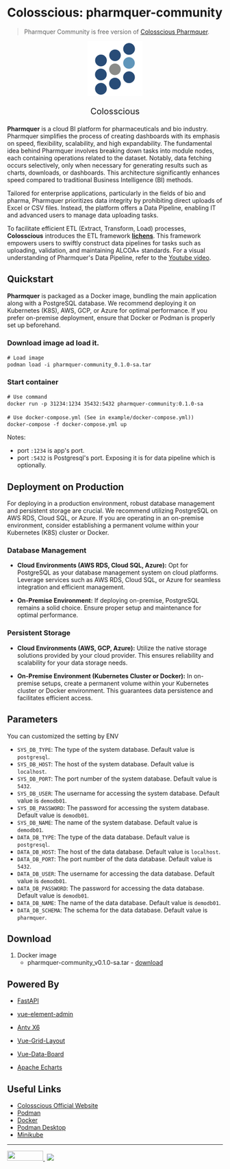 # Colosscious: pharmquer-community
> Pharmquer Community is free version of [Colosscious Pharmquer](https://www.colosscious.com).  
<div align="center">
<img src="assets/img/colosscious-logo.svg" style="width:128px;"/>
<p style="align:center;font-size:20px" align="center">Colosscious</p>
</div> 

**Pharmquer** is a cloud BI platform for pharmaceuticals and bio industry. 
Pharmquer simplifies the process of creating dashboards with its emphasis on speed, flexibility, scalability, and high expandability. The fundamental idea behind Pharmquer involves breaking down tasks into module nodes, each containing operations related to the dataset. Notably, data fetching occurs selectively, only when necessary for generating results such as charts, downloads, or dashboards. This architecture significantly enhances speed compared to traditional Business Intelligence (BI) methods.

Tailored for enterprise applications, particularly in the fields of bio and pharma, Pharmquer prioritizes data integrity by prohibiting direct uploads of Excel or CSV files. Instead, the platform offers a Data Pipeline, enabling IT and advanced users to manage data uploading tasks.

To facilitate efficient ETL (Extract, Transform, Load) processes, **Colosscious** introduces the ETL framework **[lichens](https://github.com/thisishugow/lichens)**. This framework empowers users to swiftly construct data pipelines for tasks such as uploading, validation, and maintaining ALCOA+ standards. For a visual understanding of Pharmquer's Data Pipeline, refer to the [Youtube video](https://youtu.be/5I82Ajo9d8s?feature=shared).



## Quickstart
**Pharmquer** is packaged as a Docker image, bundling the main application along with a PostgreSQL database. We recommend deploying it on Kubernetes (K8S), AWS, GCP, or Azure for optimal performance. If you prefer on-premise deployment, ensure that Docker or Podman is properly set up beforehand.

### Download image ad load it. 
```shell
# Load image
podman load -i pharmquer-community_0.1.0-sa.tar 
```

### Start container
```shell
# Use command 
docker run -p 31234:1234 35432:5432 pharmquer-community:0.1.0-sa

# Use docker-compose.yml (See in example/docker-compose.yml))
docker-compose -f docker-compose.yml up 
```  
Notes: 
- port `:1234` is app's port. 
- port `:5432` is Postgresql's port. Exposing it is for data pipeline which is optionally.

## Deployment on Production 

For deploying in a production environment, robust database management and persistent storage are crucial. We recommend utilizing PostgreSQL on AWS RDS, Cloud SQL, or Azure. If you are operating in an on-premise environment, consider establishing a permanent volume within your Kubernetes (K8S) cluster or Docker.

### Database Management

- **Cloud Environments (AWS RDS, Cloud SQL, Azure):** Opt for PostgreSQL as your database management system on cloud platforms. Leverage services such as AWS RDS, Cloud SQL, or Azure for seamless integration and efficient management.

- **On-Premise Environment:** If deploying on-premise, PostgreSQL remains a solid choice. Ensure proper setup and maintenance for optimal performance.

### Persistent Storage

- **Cloud Environments (AWS, GCP, Azure):** Utilize the native storage solutions provided by your cloud provider. This ensures reliability and scalability for your data storage needs.

- **On-Premise Environment (Kubernetes Cluster or Docker):** In on-premise setups, create a permanent volume within your Kubernetes cluster or Docker environment. This guarantees data persistence and facilitates efficient access.

## Parameters
You can customized the setting by ENV   
- `SYS_DB_TYPE`: The type of the system database. Default value is `postgresql`.  
- `SYS_DB_HOST`: The host of the system database. Default value is `localhost`.  
- `SYS_DB_PORT`: The port number of the system database. Default value is `5432`.  
- `SYS_DB_USER`: The username for accessing the system database. Default value is `demodb01`.  
- `SYS_DB_PASSWORD`: The password for accessing the system database. Default value is `demodb01`.  
- `SYS_DB_NAME`: The name of the system database. Default value is `demodb01`.  
- `DATA_DB_TYPE`: The type of the data database. Default value is `postgresql`.  
- `DATA_DB_HOST`: The host of the data database. Default value is `localhost`.  
- `DATA_DB_PORT`: The port number of the data database. Default value is `5432`.  
- `DATA_DB_USER`: The username for accessing the data database. Default value is `demodb01`.  
- `DATA_DB_PASSWORD`: The password for accessing the data database. Default value is `demodb01`.  
- `DATA_DB_NAME`: The name of the data database. Default value is `demodb01`.  
- `DATA_DB_SCHEMA`: The schema for the data database. Default value is `pharmquer`.  


## Download

1. Docker image
   - pharmquer-community_v0.1.0-sa.tar - [download](www.colosscious.com)


## Powered By
- [FastAPI](https://fastapi.tiangolo.com/)

- [vue-element-admin](https://github.com/PanJiaChen/vue-element-admin)  

- [Antv X6](https://github.com/antvis/X6)  

- [Vue-Grid-Layout](https://jbaysolutions.github.io/vue-grid-layout/)

- [Vue-Data-Board](https://github.com/dongsuo/vue-data-board)  

- [Apache Echarts](https://echarts.apache.org/zh/index.html)
  
## Useful Links
- [Colosscious Official Website](https://www.colosscious.com)
- [Podman](https://podman.io)
- [Docker](https://www.docker.com)
- [Podman Desktop](https://podman-desktop.io)
- [Minikube](https://minikube.sigs.k8s.io)

---
<div>
<a style="padding-right:5px;" href="https://linkedin.com/company/colosscious" target="_blank">
<img style="height:23px;width:84px " src="https://content.linkedin.com/content/dam/me/business/en-us/amp/brand-site/v2/bg/LI-Logo.svg.original.svg"/>
</a>
<a style="padding-right:5px;" href="https://www.youtube.com/@ColossciousCoLtd" target="_blank">
<img style="height:23px;" src="https://www.gstatic.com/youtube/img/branding/youtubelogo/svg/youtubelogo.svg" />
</a>
</div>